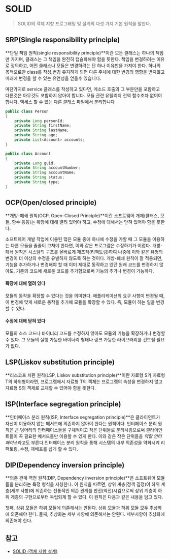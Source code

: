 # SOLID

> SOLID의 객체 지향 프로그래밍 및 설계의 다섯 가지 기본 원칙을 말한다.



## SRP(Single responsibility principle)

**단일 책임 원칙(single responsibility principle)**이란 모든 클래스는 하나의 책임만 가지며, 클래스는 그 책임을 완전히 캡슐화해야 함을 뜻한다. 
책임을 변경하려는 이유로 정의하고, 어떤 클래스나 모듈은 변경하려는 단 하나 이유만을 가져야 한다.
하나의 목적으로만 class를 작성,변경 유지하게 되면 다른 주체에 대한 변경의 영향을 받지않고 미래에 변경을 할 수 있는 유연성을 얻을수 있습니다. 

마찬가지로 service 클래스를 작성하고 있다면, 메소드 호출의 그 부분만을 포함하고 다른것은 아무것도 포함하지 않아야 합니다. 모듈 관련 유틸리티 전역 함수조차 없어야 합니다. 액세스 할 수 있는 다른 클래스 파일에서 분리합니다

```java
public class Person
{
    private Long personId;
    private String firstName;
    private String lastName;
    private String age;
    private List<Account> accounts;
}
```

```java
public class Account
{
    private Long guid;
    private String accountNumber;
    private String accountName;
    private String status;
    private String type;
}
```



## OCP(Open/closed principle)

**개방-폐쇄 원칙(OCP, Open-Closed Principle)**이란 소프트웨어 개체(클래스, 모듈, 함수 등등)는 확장에 대해 열려 있어야 하고, 수정에 대해서는 닫혀 있어야 함을 뜻한다.

소프트웨어 개발 작업에 이용된 많은 모듈 중에 하나에 수정을 가할 때 그 모듈을 이용하는 다른 모듈을 줄줄이 고쳐야 한다면, 이와 같은 프로그램은 수정하기가 어렵다. 개방-폐쇄 원칙은 시스템의 구조를 올바르게 재조직(리팩토링)하여 나중에 이와 같은 유형의 변경이 더 이상의 수정을 유발하지 않도록 하는 것이다. 개방-폐쇄 원칙이 잘 적용되면, 기능을 추가하거나 변경해야 할 때 이미 제대로 동작하고 있던 원래 코드를 변경하지 않아도, 기존의 코드에 새로운 코드를 추가함으로써 기능의 추가나 변경이 가능하다.

#### 확장에 대해 열려 있다

모듈의 동작을 확장할 수 있다는 것을 의미한다. 애플리케이션의 요구 사항이 변경될 때, 이 변경에 맞게 새로운 동작을 추가해 모듈을 확장할 수 있다. 즉, 모듈이 하는 일을 변경할 수 있다.

#### 수정에 대해 닫혀 있다

모듈의 소스 코드나 바이너리 코드를 수정하지 않아도 모듈의 기능을 확장하거나 변경할 수 있다. 그 모듈의 실행 가능한 바이너리 형태나 링크 가능한 라이브러리를 건드릴 필요가 없다.



## LSP(Liskov substitution principle)

**리스코프 치환 원칙(LSP, Liskov substitution principle)**이란 자료형 S가 자료형 T의 하위형이라면, 프로그램에서 자료형 T의 객체는 프로그램의 속성을 변경하지 않고 자료형 S의 객체로 교체할 수 있어야 함을 뜻한다. 



## ISP(Interface segregation principle)

**인터페이스 분리 원칙(ISP, Interface segregation principle)**은 클라이언트가 자신이 이용하지 않는 메서드에 의존하지 않아야 한다는 원칙이다. 인터페이스 분리 원칙은 큰 덩어리의 인터페이스들을 구체적이고 작은 단위들로 분리시킴으로써 클라이언트들이 꼭 필요한 메서드들만 이용할 수 있게 한다. 이와 같은 작은 단위들을 *역할 인터페이스*라고도 부른다.인터페이스 분리 원칙을 통해 시스템의 내부 의존성을 약화시켜 리팩토링, 수정, 재배포를 쉽게 할 수 있다.



## DIP(Dependency inversion principle)

**의존 관계 역전 원칙(DIP, Dependency inversion principle)**은 소프트웨어 모듈들을 분리하는 특정 형식을 지칭한다. 이 원칙을 따르면, 상위 계층(정책 결정)이 하위 계층(세부 사항)에 의존하는 전통적인 의존 관계를 반전(역전)시킴으로써 상위 계층이 하위 계층의 구현으로부터 독립되게 할 수 있다. 이 원칙은 다음과 같은 내용을 담고 있다.

첫째, 상위 모듈은 하위 모듈에 의존해서는 안된다. 상위 모듈과 하위 모듈 모두 추상화에 의존해야 한다.
둘째, 추상화는 세부 사항에 의존해서는 안된다. 세부사항이 추상화에 의존해야 한다.



## 참고

- [SOLID (객체 지향 설계)](https://ko.wikipedia.org/wiki/SOLID_(%EA%B0%9D%EC%B2%B4_%EC%A7%80%ED%96%A5_%EC%84%A4%EA%B3%84))